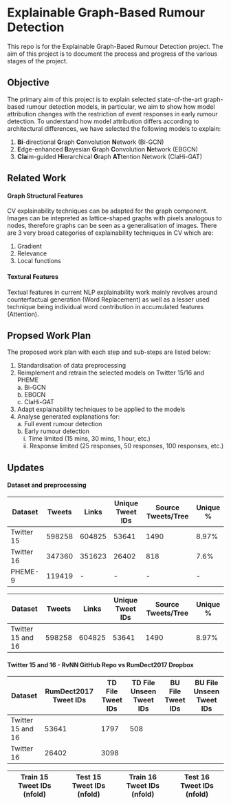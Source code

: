 # Explainable Graph-Based Rumour Detection

This repo is for the Explainable Graph-Based Rumour Detection project. The aim of this project is to document the process and progress of the various stages of the project.

## Objective

The primary aim of this project is to explain selected state-of-the-art graph-based rumour detection models, in particular, we aim to show how model attribution changes with the restriction of event responses in early rumour detection. To understand how model attribution differs according to architectural differences, we have selected the following models to explain: 

1. <b>Bi</b>-directional <b>G</b>raph <b>C</b>onvolution <b>N</b>etwork (Bi-GCN)
2. <b>E</b>dge-enhanced <b>B</b>ayesian <b>G</b>raph <b>C</b>onvolution <b>N</b>etwork (EBGCN)
3. <b>Cla</b>im-guided <b>Hi</b>erarchical <b>G</b>raph <b>AT</b>tention Network (ClaHi-GAT)

## Related Work

#### Graph Structural Features

CV explainability techniques can be adapted for the graph component. Images can be intepreted as lattice-shaped graphs with pixels analogous to nodes, therefore graphs can be seen as a generalisation of images. There are 3 very broad categories of explainability techniques in CV which are:

1. Gradient
2. Relevance 
3. Local functions

#### Textural Features

Textual features in current NLP explainability work mainly revolves around counterfactual generation (Word Replacement) as well as a lesser used technique being individual word contribution in accumulated features (Attention).

## Propsed Work Plan

The proposed work plan with each step and sub-steps are listed below:

1. Standardisation of data preprocessing
2. Reimplement and retrain the selected models on Twitter 15/16 and PHEME  
a. Bi-GCN  
b. EBGCN  
c. ClaHi-GAT
3. Adapt explainability techniques to be applied to the models
4. Analyse generated explanations for:  
a. Full event rumour detection  
b. Early rumour detection  
&emsp;i. Time limited (15 mins, 30 mins, 1 hour, etc.)  
&emsp;ii. Response limited (25 responses, 50 responses, 100 responses, etc.)

## Updates

#### Dataset and preprocessing

|Dataset|Tweets|Links|Unique Tweet IDs|Source Tweets/Tree|Unique %|
|-------|------|-----|----------------|------------------|--------|
|Twitter 15|598258|604825|53641|1490|8.97%|-|-|-|
|Twitter 16|347360|351623|26402|818|7.6%|-|-|-|
|PHEME-9|119419|-|-|-|-|

|Dataset|Tweets|Links|Unique Tweet IDs|Source Tweets/Tree|Unique %|
|-------|------|-----|----------------|------------------|--------|
|Twitter 15 and 16|598258|604825|53641|1490|8.97%|-|-|-|

#### Twitter 15 and 16 - RvNN GitHub Repo vs RumDect2017 Dropbox

|Dataset|RumDect2017 Tweet IDs|TD File Tweet IDs|TD File Unseen Tweet IDs|BU File Tweet IDs|BU File Unseen Tweet IDs|
|-------|---------------------|-----------------|------------------------|-----------------|------------------------|
|Twitter 15 and 16|53641|1797|508|
|Twitter 16|26402|3098||

|Train 15 Tweet IDs (nfold)|Test 15 Tweet IDs (nfold)|Train 16 Tweet IDs (nfold)|Test 16 Tweet IDs (nfold)|
|--------------------------|-------------------------|--------------------------|-------------------------|


#### 

<!-- |Missing Tweets|Missing %|Added Tweets|
|--------------|---------|------------|
|Twitter 15/16 (Shaun's Data)|72055|24393|33.85%|72113| -->
